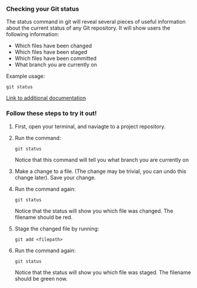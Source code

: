 ### Checking your Git status
The status command in git will reveal several pieces of useful information about the current status of any Git repository. It will show users the following information:
+ Which files have been changed
+ Which files have been staged
+ Which files have been committed
+ What branch you are currently on

Example usage:
```
git status
```

[Link to additional documentation](https://git-scm.com/docs/git-status)

### Follow these steps to try it out!
1. First, open your terminal, and naviagte to a project repository.
2. Run the command:

   ```
   git status
   ```
   Notice that this command will tell you what branch you are currently on
3. Make a change to a file. (The change may be trivial, you can undo this change later). Save your change.
4. Run the command again:

   ```
   git status
   ```
   Notice that the status will show you which file was changed. The filename should be red.
  
5. Stage the changed file by running:

   ```
   git add <filepath>
   ```
6. Run the command again:

   ```
   git status
   ```
   Notice that the status will show you which file was staged. The filename should be green now.
